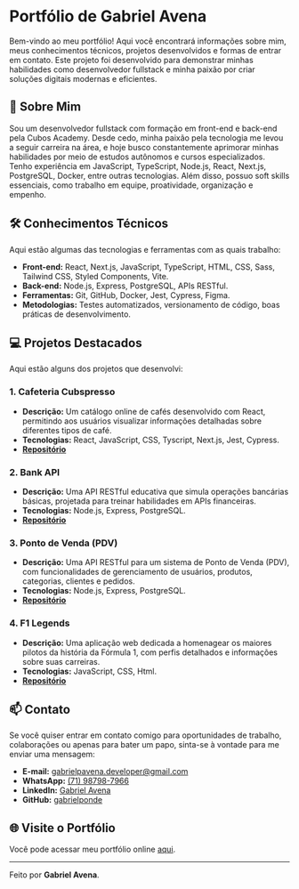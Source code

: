 # Portfólio de Gabriel Avena

Bem-vindo ao meu portfólio! Aqui você encontrará informações sobre mim, meus conhecimentos técnicos, projetos desenvolvidos e formas de entrar em contato. Este projeto foi desenvolvido para demonstrar minhas habilidades como desenvolvedor fullstack e minha paixão por criar soluções digitais modernas e eficientes.

## 🚀 Sobre Mim

Sou um desenvolvedor fullstack com formação em front-end e back-end pela Cubos Academy. Desde cedo, minha paixão pela tecnologia me levou a seguir carreira na área, e hoje busco constantemente aprimorar minhas habilidades por meio de estudos autônomos e cursos especializados. Tenho experiência em JavaScript, TypeScript, Node.js, React, Next.js, PostgreSQL, Docker, entre outras tecnologias. Além disso, possuo soft skills essenciais, como trabalho em equipe, proatividade, organização e empenho.

## 🛠 Conhecimentos Técnicos

Aqui estão algumas das tecnologias e ferramentas com as quais trabalho:

- **Front-end:** React, Next.js, JavaScript, TypeScript, HTML, CSS, Sass, Tailwind CSS, Styled Components, Vite.
- **Back-end:** Node.js, Express, PostgreSQL, APIs RESTful.
- **Ferramentas:** Git, GitHub, Docker, Jest, Cypress, Figma.
- **Metodologias:** Testes automatizados, versionamento de código, boas práticas de desenvolvimento.

## 💻 Projetos Destacados

Aqui estão alguns dos projetos que desenvolvi:

### 1. **Cafeteria Cubspresso**
   - **Descrição:** Um catálogo online de cafés desenvolvido com React, permitindo aos usuários visualizar informações detalhadas sobre diferentes tipos de café.
   - **Tecnologias:** React, JavaScript, CSS, Tyscript, Next.js, Jest, Cypress.
   - **[Repositório](https://github.com/gabrielponde/Projeto-Cafeteria-Cubspresso)**

### 2. **Bank API**
   - **Descrição:** Uma API RESTful educativa que simula operações bancárias básicas, projetada para treinar habilidades em APIs financeiras.
   - **Tecnologias:** Node.js, Express, PostgreSQL.
   - **[Repositório](https://github.com/gabrielponde/BankAPI)**

### 3. **Ponto de Venda (PDV)**
   - **Descrição:** Uma API RESTful para um sistema de Ponto de Venda (PDV), com funcionalidades de gerenciamento de usuários, produtos, categorias, clientes e pedidos.
   - **Tecnologias:** Node.js, Express, PostgreSQL.
   - **[Repositório](https://github.com/gabrielponde/Ponto-de-Venda)**

### 4. **F1 Legends**
   - **Descrição:** Uma aplicação web dedicada a homenagear os maiores pilotos da história da Fórmula 1, com perfis detalhados e informações sobre suas carreiras.
   - **Tecnologias:**  JavaScript, CSS, Html.
   - **[Repositório](https://github.com/gabrielponde/F1-Legends)**

## 📫 Contato

Se você quiser entrar em contato comigo para oportunidades de trabalho, colaborações ou apenas para bater um papo, sinta-se à vontade para me enviar uma mensagem:

- **E-mail:** gabrielpavena.developer@gmail.com
- **WhatsApp:** [(71) 98798-7966](https://wa.me/5571987987966)
- **LinkedIn:** [Gabriel Avena](https://www.linkedin.com/in/gabriel-avena/)
- **GitHub:** [gabrielponde](https://github.com/gabrielponde)

## 🌐 Visite o Portfólio

Você pode acessar meu portfólio online [aqui](https://seu-link-do-portfolio.com).

---

Feito por **Gabriel Avena**.